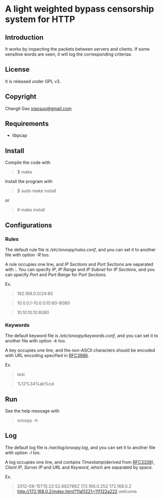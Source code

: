 # A light weighted bypass censorship system for HTTP

## Introduction

It works by inspecting the packets between servers and clients. If some
sensitive words are seen, it will log the corresponding criterias.

## License

It is released under GPL v3.

## Copyright

Changli Gao <xiaosuo@gmail.com>

## Requirements

* libpcap

## Install

Compile the code with
> $ make

Install the program with
> $ sudo make install

or

> &#35; make install

## Configurations

### Rules

The default rule file is */etc/snoopy/rules.conf*, and you can set it to another
file with option *-R* too.

A rule occupies one line, and *IP Sections* and *Port Sections* are separated
with *:*. You can specify *IP*, *IP Range* and *IP Subnet* for *IP Sections*,
and you can specify *Port* and *Port Range* for *Port Sections*.

Ex.

> 192.168.0.0/24:80

> 10.0.0.1-10.0.0.10:80-8080

> 10.10.10.10:8080

### Keywords

The default keyword file is */etc/snoopy/keywords.conf*, and you can set it to
another file with option *-k* too.

A key occupies one line, and the non-ASCII characters should be encoded with
URL encoding specified in [RFC3986](http://tools.ietf.org/html/rfc3986).

Ex.

> test

> %12%34%ab%cd

## Run

See the help message with
> snoopy -h

## Log

The default log file is */var/log/snoopy.log*, and you can set it to another
file with option *-l* too.

A log occupies one line, and contains *Timestamp*(derived from
[RFC3339](http://tools.ietf.org/html/rfc3339)), *Client IP*, *Server IP* and
*URL* and *Keyword*, which are separated by space.

Ex.

> 2012-08-15T15:22:52.682786Z 172.168.0.252 172.168.0.2 http://172.168.0.2/index.html?11a11221=111122a222 welcome
